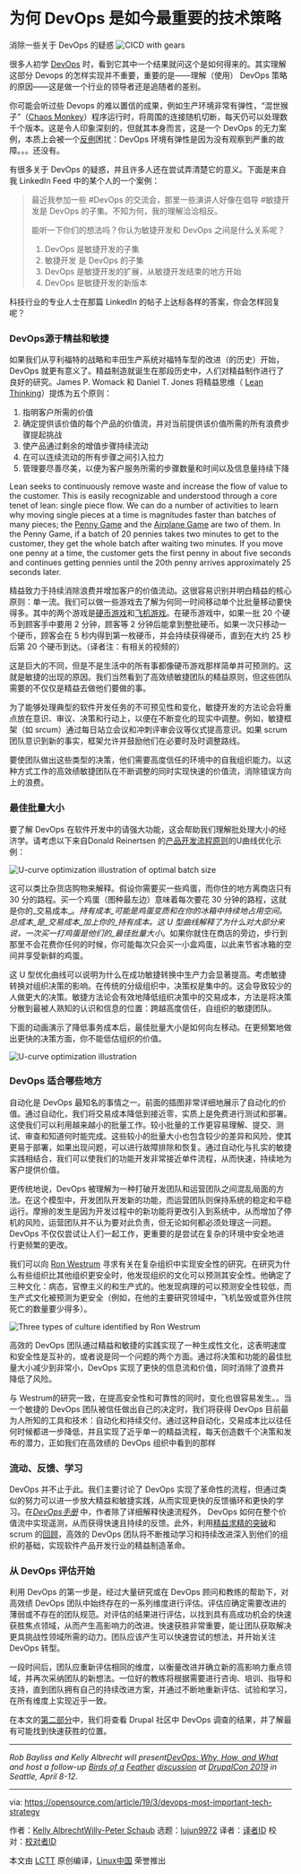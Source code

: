 [#]: collector: "lujun9972"
[#]: translator: "zgj1024 "
[#]: reviewer: " "
[#]: publisher: " "
[#]: url: " "
[#]: subject: "Why DevOps is the most important tech strategy today"
[#]: via: "https://opensource.com/article/19/3/devops-most-important-tech-strategy"
[#]: author: "Kelly AlbrechtWilly-Peter Schaub https://opensource.com/users/ksalbrecht/users/brentaaronreed/users/wpschaub/users/wpschaub/users/ksalbrecht"

为何 DevOps 是如今最重要的技术策略
======
消除一些关于 DevOps 的疑惑
![CICD with gears][1]

很多人初学 [DevOps][2] 时，看到它其中一个结果就问这个是如何得来的。其实理解这部分 Devops 的怎样实现并不重要，重要的是——理解（使用） DevOps 策略的原因——这是做一个行业的领导者还是追随者的差别。

你可能会听过些 Devops 的难以置信的成果，例如生产环境非常有弹性，“混世猴子”（[Chaos Monkey][3]）程序运行时，将周围的连接随机切断，每天仍可以处理数千个版本。这是令人印象深刻的，但就其本身而言，这是一个 DevOps 的无力案例，本质上会被一个[反例][4]困扰：DevOps 环境有弹性是因为没有观察到严重的故障。。。还没有。

有很多关于 DevOps 的疑惑，并且许多人还在尝试弄清楚它的意义。下面是来自我 LinkedIn Feed 中的某个人的一个案例：

> 最近我参加一些 #DevOps 的交流会，那里一些演讲人好像在倡导 #敏捷开发是 DevOps 的子集。不知为何，我的理解洽洽相反。
>
> 能听一下你们的想法吗？你认为敏捷开发和 DevOps 之间是什么关系呢？
>
>   1. DevOps 是敏捷开发的子集
>   2. 敏捷开发 是 DevOps 的子集
>   3. DevOps 是敏捷开发的扩展，从敏捷开发结束的地方开始
>   4. DevOps 是敏捷开发的新版本
>

科技行业的专业人士在那篇 LinkedIn 的帖子上达标各样的答案，你会怎样回复呢？

### DevOps源于精益和敏捷

如果我们从亨利福特的战略和丰田生产系统对福特车型的改进（的历史）开始， DevOps 就更有意义了。精益制造就诞生在那段历史中，人们对精益制作进行了良好的研究。James P. Womack 和 Daniel T. Jones 将精益思维（ [Lean Thinking][5]）提炼为五个原则：
  1. 指明客户所需的价值
  2. 确定提供该价值的每个产品的价值流，并对当前提供该价值所需的所有浪费步骤提起挑战
  3. 使产品通过剩余的增值步骤持续流动
  4. 在可以连续流动的所有步骤之间引入拉力
  5. 管理要尽善尽美，以便为客户服务所需的步骤数量和时间以及信息量持续下降


Lean seeks to continuously remove waste and increase the flow of value to the customer. This is easily recognizable and understood through a core tenet of lean: single piece flow. We can do a number of activities to learn why moving single pieces at a time is magnitudes faster than batches of many pieces; the [Penny Game][6] and the [Airplane Game][7] are two of them. In the Penny Game, if a batch of 20 pennies takes two minutes to get to the customer, they get the whole batch after waiting two minutes. If you move one penny at a time, the customer gets the first penny in about five seconds and continues getting pennies until the 20th penny arrives approximately 25 seconds later.

精益致力于持续消除浪费并增加客户的价值流动。这很容易识别并明白精益的核心原则：单一流。我们可以做一些游戏去了解为何同一时间移动单个比批量移动要快得多。其中的两个游戏是[硬币游戏][6]和[飞机游戏][7]。在硬币游戏中，如果一批 20 个硬币到顾客手中要用 2 分钟，顾客等 2 分钟后能拿到整批硬币。如果一次只移动一个硬币，顾客会在 5 秒内得到第一枚硬币，并会持续获得硬币，直到在大约 25 秒后第 20 个硬币到达。（译者注：有相关的视频的）

这是巨大的不同，但是不是生活中的所有事都像硬币游戏那样简单并可预测的。这就是敏捷的出现的原因。我们当然看到了高效绩敏捷团队的精益原则，但这些团队需要的不仅仅是精益去做他们要做的事。

为了能够处理典型的软件开发任务的不可预见性和变化，敏捷开发的方法论会将重点放在意识、审议、决策和行动上，以便在不断变化的现实中调整。例如，敏捷框架（如 srcum）通过每日站立会议和冲刺评审会议等仪式提高意识。如果 scrum 团队意识到新的事实，框架允许并鼓励他们在必要时及时调整路线。

要使团队做出这些类型的决策，他们需要高度信任的环境中的自我组织能力。以这种方式工作的高效绩敏捷团队在不断调整的同时实现快速的价值流，消除错误方向上的浪费。

### 最佳批量大小

要了解 DevOps 在软件开发中的请强大功能，这会帮助我们理解批处理大小的经济学。请考虑以下来自Donald Reinertsen 的[产品开发流程原则][8]的U曲线优化示例：

![U-curve optimization illustration of optimal batch size][9]

这可以类比杂货店购物来解释。假设你需要买一些鸡蛋，而你住的地方离商店只有 30 分的路程。买一个鸡蛋（图种最左边）意味着每次要花 30 分钟的路程，这就是你的_交易成本_。_持有成本_可能是鸡蛋变质和在你的冰箱中持续地占用空间。_总成本_是_交易成本_加上你的_持有成本_。这 U 型曲线解释了为什么对大部分来说，一次买一打鸡蛋是他们的_最佳批量大小_。如果你就住在商店的旁边，步行到那里不会花费你任何的时候，你可能每次只会买一小盒鸡蛋，以此来节省冰箱的空间并享受新鲜的鸡蛋。

这 U 型优化曲线可以说明为什么在成功敏捷转换中生产力会显著提高。考虑敏捷转换对组织决策的影响。在传统的分级组织中，决策权是集中的。这会导致较少的人做更大的决策。敏捷方法论会有效地降低组织决策中的交易成本，方法是将决策分散到最被人熟知的认识和信息的位置：跨越高度信任，自组织的敏捷团队。

下面的动画演示了降低事务成本后，最佳批量大小是如何向左移动。在更频繁地做出更快的决策方面，你不能低估组织的价值。

![U-curve optimization illustration][10]

### DevOps 适合哪些地方

自动化是 DevOps 最知名的事情之一。前面的插图非常详细地展示了自动化的价值。通过自动化，我们将交易成本降低到接近零，实质上是免费进行测试和部署。这使我们可以利用越来越小的批量工作。较小批量的工作更容易理解、提交、测试、审查和知道何时能完成。这些较小的批量大小也包含较少的差异和风险，使其更易于部署，如果出现问题，可以进行故障排除和恢复。通过自动化与扎实的敏捷实践相结合，我们可以使我们的功能开发非常接近单件流程，从而快速，持续地为客户提供价值。

更传统地说，DevOps 被理解为一种打破开发团队和运营团队之间混乱局面的方法。在这个模型中，开发团队开发新的功能，而运营团队则保持系统的稳定和平稳运行。摩擦的发生是因为开发过程中的新功能将更改引入到系统中，从而增加了停机的风险，运营团队并不认为要对此负责，但无论如何都必须处理这一问题。DevOps 不仅仅尝试让人们一起工作，更重要的是尝试在复杂的环境中安全地进行更频繁的更改。

我们可以向 [Ron Westrum][11] 寻求有关在复杂组织中实现安全性的研究。在研究为什么有些组织比其他组织更安全时，他发现组织的文化可以预测其安全性。他确定了三种文化：病态，官僚主义的和生产式的。他发现病理的可以预测安全性较低，而生产式文化被预测为更安全（例如，在他的主要研究领域中，飞机坠毁或意外住院死亡的数量要少得多）。

![Three types of culture identified by Ron Westrum][12]

高效的 DevOps 团队通过精益和敏捷的实践实现了一种生成性文化，这表明速度和安全性是互补的，或者说是同一个问题的两个方面。通过将决策和功能的最佳批量大小减少到非常小，DevOps 实现了更快的信息流和价值，同时消除了浪费并降低了风险。

与 Westrum的研究一致，在提高安全性和可靠性的同时，变化也很容易发生。。当一个敏捷的 DevOps 团队被信任做出自己的决定时，我们将获得 DevOps 目前最为人所知的工具和技术：自动化和持续交付。通过这种自动化，交易成本比以往任何时候都进一步降低，并且实现了近乎单一的精益流程，每天创造数千个决策和发布的潜力，正如我们在高效绩的 DevOps 组织中看到的那样

### 流动、反馈、学习

DevOps 并不止于此。我们主要讨论了 DevOps 实现了革命性的流程，但通过类似的努力可以进一步放大精益和敏捷实践，从而实现更快的反馈循环和更快的学习。在[_DevOps手册_][13] 中，作者除了详细解释快速流程外， DevOps 如何在整个价值流中实现遥测，从而获得快速且持续的反馈。此外，利用[精益求精的突破][14]和scrum 的[回顾][15]，高效的 DevOps 团队将不断推动学习和持续改进深入到他们的组织的基础，实现软件产品开发行业的精益制造革命。


### 从 DevOps 评估开始

利用 DevOps 的第一步是，经过大量研究或在 DevOps 顾问和教练的帮助下，对高效绩 DevOps 团队中始终存在的一系列维度进行评估。评估应确定需要改进的薄弱或不存在的团队规范。对评估的结果进行评估，以找到具有高成功机会的快速获胜焦点领域，从而产生高影响力的改进。快速获胜非常重要，能让团队获取解决更具挑战性领域所需的动力。团队应该产生可以快速尝试的想法，并开始关注 DevOps 转型。

一段时间后，团队应重新评估相同的维度，以衡量改进并确立新的高影响力重点领域，并再次采纳团队的新想法。一位好的教练将根据需要进行咨询、培训、指导和支持，直到团队拥有自己的持续改进方案，并通过不断地重新评估、试验和学习，在所有维度上实现近乎一致。

在本文的[第二部分][16]中，我们将查看 Drupal 社区中 DevOps 调查的结果，并了解最有可能找到快速获胜的位置。

* * *

_Rob_ _Bayliss and Kelly Albrecht will present[DevOps: Why, How, and What][17] and host a follow-up [Birds of a][18]_ [_Feather_][18] _[discussion][18] at [DrupalCon 2019][19] in Seattle, April 8-12._

--------------------------------------------------------------------------------

via: https://opensource.com/article/19/3/devops-most-important-tech-strategy

作者：[Kelly AlbrechtWilly-Peter Schaub][a]
选题：[lujun9972][b]
译者：[译者ID](https://github.com/zgj1024)
校对：[校对者ID](https://github.com/校对者ID)

本文由 [LCTT](https://github.com/LCTT/TranslateProject) 原创编译，[Linux中国](https://linux.cn/) 荣誉推出

[a]: https://opensource.com/users/ksalbrecht/users/brentaaronreed/users/wpschaub/users/wpschaub/users/ksalbrecht
[b]: https://github.com/lujun9972
[1]: https://opensource.com/sites/default/files/styles/image-full-size/public/lead-images/cicd_continuous_delivery_deployment_gears.png?itok=kVlhiEkc "CICD with gears"
[2]: https://opensource.com/resources/devops
[3]: https://github.com/Netflix/chaosmonkey
[4]: https://en.wikipedia.org/wiki/Burden_of_proof_(philosophy)#Proving_a_negative
[5]: https://www.amazon.com/dp/B0048WQDIO/ref=dp-kindle-redirect?_encoding=UTF8&btkr=1
[6]: https://youtu.be/5t6GhcvKB8o?t=54
[7]: https://www.shmula.com/paper-airplane-game-pull-systems-push-systems/8280/
[8]: https://www.amazon.com/dp/B00K7OWG7O/ref=dp-kindle-redirect?_encoding=UTF8&btkr=1
[9]: https://opensource.com/sites/default/files/uploads/batch_size_optimal_650.gif "U-curve optimization illustration of optimal batch size"
[10]: https://opensource.com/sites/default/files/uploads/batch_size_650.gif "U-curve optimization illustration"
[11]: https://en.wikipedia.org/wiki/Ron_Westrum
[12]: https://opensource.com/sites/default/files/uploads/information_flow.png "Three types of culture identified by Ron Westrum"
[13]: https://www.amazon.com/DevOps-Handbook-World-Class-Reliability-Organizations/dp/1942788002/ref=sr_1_3?keywords=DevOps+handbook&qid=1553197361&s=books&sr=1-3
[14]: https://en.wikipedia.org/wiki/Kaizen
[15]: https://www.scrum.org/resources/what-is-a-sprint-retrospective
[16]: https://opensource.com/article/19/3/where-drupal-community-stands-devops-adoption
[17]: https://events.drupal.org/seattle2019/sessions/devops-why-how-and-what
[18]: https://events.drupal.org/seattle2019/bofs/devops-getting-started
[19]: https://events.drupal.org/seattle2019
